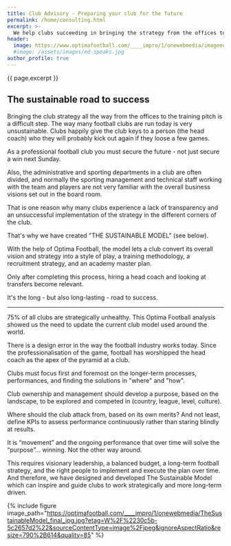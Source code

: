 ```yaml
---
title: Club Advisory - Preparing your club for the future
permalink: /home/consulting.html
excerpt: >-
  We help clubs succeeding in bringing the strategy from the offices to the training pitch and create sustainable clubs. We create a sustainable road to success.
header:
  image: https://www.optimafootball.com/____impro/1/onewebmedia/imageedit_1_4543491043.gif?etag=%224d076-5c24ef16%22&sourceContentType=image%2Fgif&quality=85
  #image: /assets/images/md-speaks.jpg
author_profile: true
---
```


{{ page.excerpt }}

## The sustainable road to success

Bringing the club strategy all the way from the offices to the training pitch is a difficult step. The way many football clubs are run today is very unsustainable. Clubs happily give the club keys to a person (the head coach) who they will probably kick out again if they loose a few games.

As a professional football club you must secure the future - not just secure a win next Sunday.

Also, the administrative and sporting departments in a club are often divided, and normally the sporting management and technical staff working with the team and players are not very familiar with the overall business visions set out in the board room.

That is one reason why many clubs experience a lack of transparency and an unsuccessful implementation of the strategy in the different corners of the club.

That's why we have created "THE SUSTAINABLE MODEL" (see below).

With the help of Optima Football, the model lets a club convert its overall vision and strategy into a style of play, a training methodology, a recruitment strategy, and an academy master plan.

Only after completing this process, hiring a head coach and looking at transfers become relevant.

It's the long - but also long-lasting - road to success.

***

75% of all clubs are strategically unhealthy. This Optima Football analysis showed us the need to update the current club model used around the world.

There is a design error in the way the football industry works today. Since the professionalisation of the game, football has worshipped the head coach as the apex of the pyramid at a club.

Clubs must focus first and foremost on the longer-term processes, performances, and finding the solutions in "where" and "how".

Club ownership and management should develop a purpose, based on the landscape, to be explored and competed in (country, league, level, culture).

Where should the club attack from, based on its own merits? And not least, define KPIs to assess performance continuously rather than staring blindly at results.

It is “movement” and the ongoing performance that over time will solve the “purpose”... winning. Not the other way around.

This requires visionary leadership, a balanced budget, a long-term football strategy, and the right people to implement and execute the plan over time. And therefore, we have designed and developed The Sustainable Model which can inspire and guide clubs to work strategically and more long-term driven.

{% include figure image_path="https://optimafootball.com/____impro/1/onewebmedia/TheSustainableModel_final_jpg.jpg?etag=W%2F%2230c5b-5c2657d2%22&sourceContentType=image%2Fjpeg&ignoreAspectRatio&resize=790%2B614&quality=85" %}
